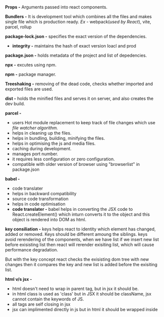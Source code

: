**Props -** Arguments passed into react components.

**Bundlers -** It is development tool which combines all the files and makes single file which is production ready.
*Ex -* webpack(*used by React*), vite, parcel, rollup

**package-lock.json -** specifies the exact version of the dependencies.

- **integrity -**  maintains the hash of exact version loacl and prod

**package.json -** holds metadata of the project and list of depedencies.

**npx -** excutes using npm.

**npm -** package manager.

**Treeshaking -** removing of the dead code, checks whether imported and exported files are used.

**dist -** holds the minified files and serves it on server, and also creates the dev build.

**parcel -** 
- users Hot module replacement to keep track of file changes which use *file watcher algorithm.*
- helps in cleaning up the files.    
- helps in bundling, building, minifying the files.
- helps in optimising the js and media files.
- caching during development.
- manages port number.
- it requires less configuration or zero configuration.
- compatible with older version of browser using "browserlist" in package.json 

**babel -**
- code translater
- helps in backward compatibility
- source code transformation
- helps in code optimisation
- **code translater -** babel helps in converting the JSX code to React.createElement() which inturn converts it to the object and this object is rendered into DOM as html.

**key consiliation -** keys helps react to identity which element has changed, added or removed. Keys should be different amoung the siblings. keys avoid rerendering of the components, when we have list if we insert new list before exisisting list then react will rerender exisiting list, which will cause performance degradation.

But with the key concept react checks the exisisting dom tree with new changes then it compares the key and new list is added before the exisiting list.

**html v/s jsx -** 
- html doesn't need to wrap in parent tag, but in jsx it should be.
- in html class is used as 'class' but in JSX it should be className, jsx cannot contain the keywords of JS.
- all tags are self closing in jsx
- jsx can implimented directly in js but in html it should be wrapped inside <script> or external file.

**Is jsx mandatory?** no

**Is ES6 mandatory?** no

**How to write comments in JSX -** {/* */}

**React fragment -** It helps to group the multiple children without adding extra element to DOM <></> or <React.Fragment> </React.Fragment>

**Virtual DOM -** Reperesentation of DOM

**Reconciliation in React -** React compares exisiting DOM with new DOM changes, then it makes use of Diff Algorithm to check which element is changed. By doing this process React only re-renders the changed element.

**React Fibre -** It is an algorithm which helps in reconciliation.

**Keys -** Keys helps in keeping the changes, if we have same tags multiple times, if I insert another tag  between the existing tag, then React will not know which tag to re-render, in this scenario key come into picture.

**Index as key -** It is not recommended approach, because ordering can be changed.

**Props -** It is argument which is passed to function call and used as parameter inside function body.

**Config driven ui -** A ui design which supports multiple configuration as in If I have to display what are the offers in swiggy in different locations.



